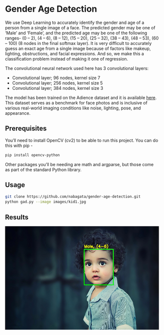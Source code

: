 # Gender Age Detection

We use Deep Learning to accurately identify the gender and age of a person from a single image of a face. The predicted gender may be one of ‘Male’ and ‘Female’, and the predicted age may be one of the following ranges- (0 – 2), (4 – 6), (8 – 12), (15 – 20), (25 – 32), (38 – 43), (48 – 53), (60 – 100) (8 nodes in the final softmax layer). It is very difficult to accurately guess an exact age from a single image because of factors like makeup, lighting, obstructions, and facial expressions. And so, we make this a classification problem instead of making it one of regression.

The convolutional neural network used here has 3 convolutional layers:

* Convolutional layer; 96 nodes, kernel size 7
* Convolutional layer; 256 nodes, kernel size 5
* Convolutional layer; 384 nodes, kernel size 3

The model has been trained on the Adience dataset and it is available [here](https://www.kaggle.com/ttungl/adience-benchmark-gender-and-age-classification). This dataset serves as a benchmark for face photos and is inclusive of various real-world imaging conditions like noise, lighting, pose, and appearance.

## Prerequisites
You’ll need to install OpenCV (cv2) to be able to run this project. You can do this with pip -
```bash
pip install opencv-python
```
Other packages you’ll be needing are math and argparse, but those come as part of the standard Python library.

## Usage
```bash
git clone https://github.com/nabagata/gender-age-detection.git 
python gad.py --image images/kid1.jpg
```
## Results

![kid](output.jpg)

